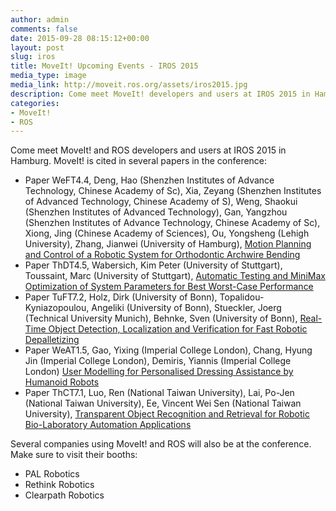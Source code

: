 ```yaml
---
author: admin
comments: false
date: 2015-09-28 08:15:12+00:00
layout: post
slug: iros
title: MoveIt! Upcoming Events - IROS 2015
media_type: image
media_link: http://moveit.ros.org/assets/iros2015.jpg
description: Come meet MoveIt! developers and users at IROS 2015 in Hamburg...
categories:
- MoveIt!
- ROS
---
```


Come meet MoveIt! and ROS developers and users at IROS 2015 in Hamburg. MoveIt! is cited in several papers in the conference:

* Paper WeFT4.4, Deng, Hao (Shenzhen Institutes of Advance Technology, Chinese Academy of Sc), Xia, Zeyang (Shenzhen Institutes of Advanced Technology, Chinese Academy of S), Weng, Shaokui (Shenzhen Institutes of Advanced Technology), Gan, Yangzhou (Shenzhen Institutes of Advance Technology, Chinese Academy of Sc), Xiong, Jing (Chinese Academy of Sciences), Ou, Yongsheng (Lehigh University), Zhang, Jianwei (University of Hamburg), [Motion Planning and Control of a Robotic System for Orthodontic Archwire Bending](https://ras.papercept.net/conferences/scripts/abstract.pl?ConfID=103&Number=2142)
* Paper ThDT4.5, Wabersich, Kim Peter (University of Stuttgart), Toussaint, Marc (University of Stuttgart), [Automatic Testing and MiniMax Optimization of System Parameters for Best Worst-Case Performance](https://ras.papercept.net/conferences/scripts/abstract.pl?ConfID=103&Number=1562)
* Paper TuFT7.2, Holz, Dirk (University of Bonn), Topalidou-Kyniazopoulou, Angeliki (University of Bonn), Stueckler, Joerg (Technical University Munich), Behnke, Sven (University of Bonn), [Real-Time Object Detection, Localization and Verification for Fast Robotic Depalletizing](https://ras.papercept.net/conferences/scripts/abstract.pl?ConfID=103&Number=648)
* Paper WeAT1.5, Gao, Yixing (Imperial College London), Chang, Hyung Jin (Imperial College London), Demiris, Yiannis (Imperial College London) [User Modelling for Personalised Dressing Assistance by Humanoid Robots](https://ras.papercept.net/conferences/scripts/abstract.pl?ConfID=103&Number=1159)
* Paper ThCT7.1, Luo, Ren (National Taiwan University), Lai, Po-Jen (National Taiwan University), Ee, Vincent Wei Sen (National Taiwan University), [Transparent Object Recognition and Retrieval for Robotic Bio-Laboratory Automation Applications](https://ras.papercept.net/conferences/scripts/abstract.pl?ConfID=103&Number=1902)

Several companies using MoveIt! and ROS will also be at the conference. Make sure to visit their booths:

* PAL Robotics
* Rethink Robotics
* Clearpath Robotics
